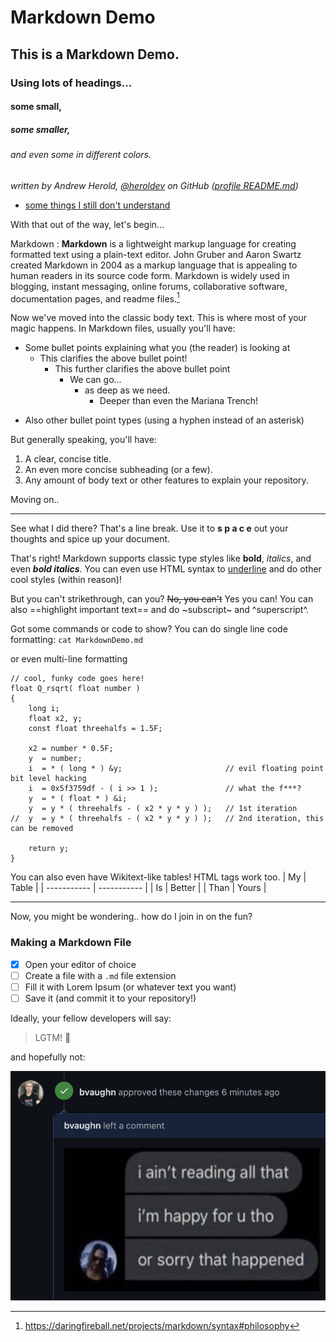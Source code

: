 # Markdown Demo
## This is a Markdown Demo.
### Using lots of headings...
#### some small,
##### some smaller,
###### and even some in different colors.

*written by Andrew Herold, [@heroldev](https://github.com/heroldev/) on GitHub ([profile README.md](https://github.com/heroldev/heroldev/blob/main/README.md))*

* [some things I still don't understand](https://github.com/heroldev/CS-302-hw4/blob/main/ThingsIDontUnderstand.md)

With that out of the way, let's begin...

Markdown
: **Markdown** is a lightweight markup language for creating formatted text using a plain-text editor. John Gruber and Aaron Swartz created Markdown in 2004 as a markup language that is appealing to human readers in its source code form. Markdown is widely used in blogging, instant messaging, online forums, collaborative software, documentation pages, and readme files.[^1]

Now we've moved into the classic body text. This is where most of your magic happens. In Markdown files, usually you'll have:
* Some bullet points explaining what you (the reader) is looking at
  * This clarifies the above bullet point!
    * This further clarifies the above bullet point
      * We can go...
        * as deep as we need.
          * Deeper than even the Mariana Trench!
- Also other bullet point types (using a hyphen instead of an asterisk)

But generally speaking, you'll have:
1. A clear, concise title.
2. An even more concise subheading (or a few).
3. Any amount of body text or other features to explain your repository.

Moving on..

---

See what I did there? That's a line break. Use it to **s p a c e** out your thoughts and spice up your document.

That's right! Markdown supports classic type styles like **bold**, *italics*, and even ***bold italics***. You can even use HTML syntax to <u>underline</u> and do other cool styles (within reason)! 

But you can't strikethrough, can you? ~~No, you can't~~ Yes you can! You can also ==highlight important text== and do ~subscript~ and ^superscript^.

Got some commands or code to show? You can do single line code formatting: `cat MarkdownDemo.md`

or even multi-line formatting
```
// cool, funky code goes here!
float Q_rsqrt( float number )
{
	long i;
	float x2, y;
	const float threehalfs = 1.5F;

	x2 = number * 0.5F;
	y  = number;
	i  = * ( long * ) &y;                       // evil floating point bit level hacking
	i  = 0x5f3759df - ( i >> 1 );               // what the f***? 
	y  = * ( float * ) &i;
	y  = y * ( threehalfs - ( x2 * y * y ) );   // 1st iteration
//	y  = y * ( threehalfs - ( x2 * y * y ) );   // 2nd iteration, this can be removed

	return y;
}
```

You can also even have Wikitext-like tables! HTML tags work too.
| My | Table |
| ----------- | ----------- |
| Is | Better |
| Than | Yours |

---
Now, you might be wondering.. how do I join in on the fun? 
### Making a Markdown File
- [x] Open your editor of choice
- [ ] Create a file with a `.md` file extension
- [ ] Fill it with Lorem Ipsum (or whatever text you want)
- [ ] Save it (and commit it to your repository!)

Ideally, your fellow developers will say:
> LGTM! :rocket:

and hopefully not:

![a meme where someone approves a pull request with a comment saying "I ain't reading all that, I'm happy for you tho, or sorry that happened"](https://raw.githubusercontent.com/CS302spr23/hw-4-heroldev/main/meme.PNG)




[^1]: https://daringfireball.net/projects/markdown/syntax#philosophy
